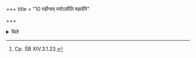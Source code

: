 +++
title = "10 महीनाम् पयोऽसीति महावीरे"

+++

<details><summary>थिते</summary>

10. With mahīnāṁ payo'si[^1] he pours the cow-milk (into the Mahāvīra); with jyotir bhā asi...[^2] honey, and with vājināṁ tvā...[^3] curds.[^4]   

[^1-3]: TĀ IV.12.1-3.  

[^4]: Cp. ŚB XIV.3.1.23.  
</details>
